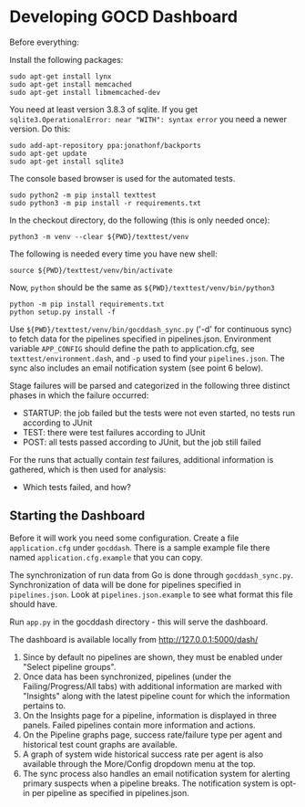 Developing GOCD Dashboard
=========================

Before everything:

Install the following packages:

    sudo apt-get install lynx
    sudo apt-get install memcached
    sudo apt-get install libmemcached-dev

You need at least version 3.8.3 of sqlite. If you get
`sqlite3.OperationalError: near "WITH": syntax error`
you need a newer version. Do this:

    sudo add-apt-repository ppa:jonathonf/backports
    sudo apt-get update
    sudo apt-get install sqlite3

The console based browser is used for the automated tests.

    sudo python2 -m pip install texttest
    sudo python3 -m pip install -r requirements.txt

In the checkout directory, do the following (this is only needed once):

    python3 -m venv --clear ${PWD}/texttest/venv

The following is needed every time you have  new shell:

    source ${PWD}/texttest/venv/bin/activate

Now, `python` should be the same as `${PWD}/texttest/venv/bin/python3`

    python -m pip install requirements.txt
    python setup.py install -f

Use `${PWD}/texttest/venv/bin/gocddash_sync.py` ('-d' for continuous sync)
to fetch data for the pipelines specified in pipelines.json. Environment
variable `APP_CONFIG` should define the path to application.cfg, see
`texttest/environment.dash`, and `-p` used to find your `pipelines.json`.
The sync also includes an email notification system (see point 6 below).

Stage failures will be parsed and categorized in the following three distinct
phases in which the failure occurred:

* STARTUP: the job failed but the tests were not even started, no tests run
  according to JUnit
* TEST: there were test failures according to JUnit
* POST: all tests passed according to JUnit, but the job still failed

For the runs that actually contain _test_ failures, additional information
is gathered, which is then used for analysis:

* Which tests failed, and how?


Starting the Dashboard
-----------------------

Before it will work you need some configuration. Create a file `application.cfg`
under `gocddash`. There is a sample example file there named
`application.cfg.example` that you can copy.

The synchronization of run data from Go is done through `gocddash_sync.py`.
Synchronization of data will be done for pipelines specified in `pipelines.json`.
Look at `pipelines.json.example` to see what format this file should have.

Run `app.py` in the gocddash directory - this will serve the dashboard.

The dashboard is available locally from http://127.0.0.1:5000/dash/
1. Since by default no pipelines are shown, they must be enabled under
   "Select pipeline groups".
2. Once data has been synchronized, pipelines (under the Failing/Progress/All tabs)
   with additional information are marked with "Insights" along with the latest
   pipeline count for which the information pertains to.
3. On the Insights page for a pipeline, information is displayed in three panels.
   Failed pipelines contain more information and actions.
4. On the Pipeline graphs page, success rate/failure type per agent and historical
   test count graphs are available.
5. A graph of system wide historical success rate per agent is also available through
   the More/Config dropdown menu at the top.
6. The sync process also handles an email notification system for alerting primary
   suspects when a pipeline breaks. The notification system is opt-in per pipeline
   as specified in pipelines.json.

